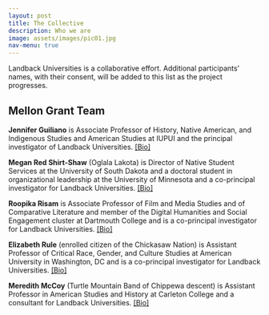 ```yaml
---
layout: post
title: The Collective
description: Who we are
image: assets/images/pic01.jpg
nav-menu: true
---
```


Landback Universities is a collaborative effort. Additional participants' names, with their consent, will be added to this list as the project progresses.

## Mellon Grant Team

**Jennifer Guiliano** is Associate Professor of History, Native American, and Indigenous Studies and American Studies at IUPUI and the principal investigator of Landback Universities. [[Bio]](../landback-universities/p4-bios#jennifer-guiliano)

**Megan Red Shirt-Shaw** (Oglala Lakota) is Director of Native Student Services at the University of South Dakota and a doctoral student in organizational leadership at the University of Minnesota and a co-principal investigator for Landback Universities. [[Bio]](../landback-universities/p4-bios#megan-red-shirt-shaw)

**Roopika Risam** is Associate Professor of Film and Media Studies and of Comparative Literature and member of the Digital Humanities and Social Engagement cluster at Dartmouth College and is a co-principal investigator for Landback Universities. [[Bio]](../landback-universities/p4-bios#roopika-risam)

**Elizabeth Rule** (enrolled citizen of the Chickasaw Nation) is Assistant Professor of Critical Race, Gender, and Culture Studies at American University in Washington, DC and is a co-principal investigator for Landback Universities. [[Bio]](../landback-universities/p4-bios#elizabeth-rule)

**Meredith McCoy** (Turtle Mountain Band of Chippewa descent) is Assistant Professor in American Studies and History at Carleton College and a consultant for Landback Universities. [[Bio]](../landback-universities/p4-bios#meredith-mccoy)
